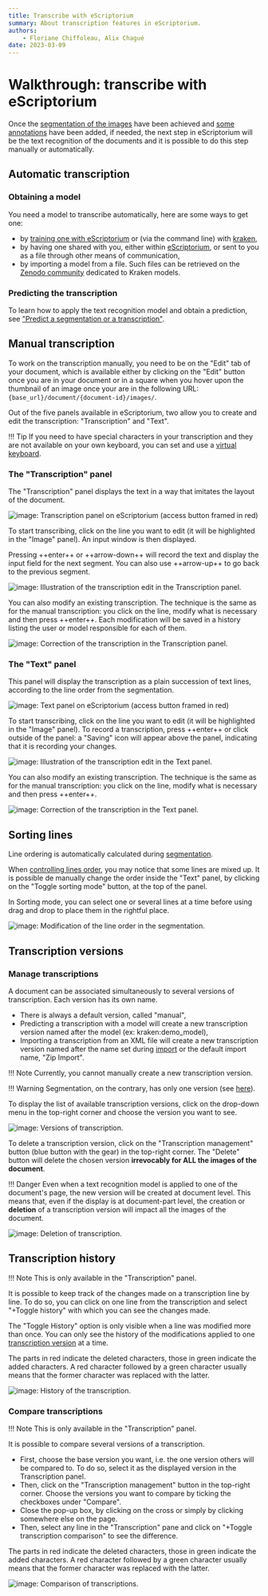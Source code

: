 ```yaml
---
title: Transcribe with eScriptorium
summary: About transcription features in eScriptorium.
authors:
    - Floriane Chiffoleau, Alix Chagué
date: 2023-03-09
---
```


# Walkthrough: transcribe with eScriptorium

Once the [segmentation of the images](walkthrough_segment.md) have been achieved and [some annotations](walkthrough_annotate.md) have been added, if needed, the next step in eScriptorium will be the text recognition of the documents and it is possible to do this step manually or automatically.

## Automatic transcription

### Obtaining a model

You need a model to transcribe automatically, here are some ways to get one:  

- by [training one with eScriptorium](walkthrough_train.md) or (via the command line) with [kraken](https://kraken.re),
- by having one shared with you, either within [eScriptorium](walkthrough_collaborate.md#share-a-model), or sent to you as a file through other means of communication,
- by importing a model from a file. Such files can be retrieved on the [Zenodo community](https://zenodo.org/communities/ocr_models/) dedicated to Kraken models.

### Predicting the transcription

To learn how to apply the text recognition model and obtain a prediction, see ["Predict a segmentation or a transcription"](walkthrough_predict.md).  

## Manual transcription

To work on the transcription manually, you need to be on the "Edit" tab of your document, which is available either by clicking on the "Edit" button once you are in your document or in a square when you hover upon the thumbnail of an image once your are in the following URL: `{base_url}/document/{document-id}/images/`.

Out of the five panels available in eScriptorium, two allow you to create and edit the transcription: "Transcription" and "Text".

!!! Tip
    If you need to have special characters in your transcription and they are not available on your own keyboard, you can set and use a [virtual keyboard](walkthrough_virtual_keyboard.md). 


### The "Transcription" panel

The "Transcription" panel displays the text in a way that imitates the layout of the document.  

![image: Transcription panel on eScriptorium (access button framed in red)](img/transcribe/transcription_panel.png "Transcription panel on eScriptorium (access button framed in red)")  

To start transcribing, click on the line you want to edit (it will be highlighted in the "Image" panel). An input window is then displayed.  

Pressing ++enter++ or ++arrow-down++ will record the text and display the input field for the next segment. You can also use ++arrow-up++ to go back to the previous segment.  

![image: Illustration of the transcription edit in the Transcription panel.](img/transcribe/by_hand.gif "Illustration of the transcription edit in the Transcription panel")

You can also modify an existing transcription. The technique is the same as for the manual transcription: you click on the line, modify what is necessary and then press ++enter++. Each modification will be saved in a history listing the user or model responsible for each of them.

![image: Correction of the transcription in the Transcription panel.](img/transcribe/correction.gif "Correction of the transcription in the Transcription panel")

### The "Text" panel

This panel will display the transcription as a plain succession of text lines, according to the line order from the segmentation. 

![image: Text panel on eScriptorium (access button framed in red)](img/transcribe/text_panel.png "Text panel on eScriptorium (access button framed in red)")

To start transcribing, click on the line you want to edit (it will be highlighted in the "Image" panel). To record a transcription, press ++enter++ or click outside of the panel: a "Saving" icon will appear above the panel, indicating that it is recording your changes.

![image: Illustration of the transcription edit in the Text panel.](img/transcribe/by_hand_2.gif "Illustration of the transcription edit in the Text panel")

You can also modify an existing transcription. The technique is the same as for the manual transcription: you click on the line, modify what is necessary and then press ++enter++.

![image: Correction of the transcription in the Text panel.](img/transcribe/correction_2.gif "Correction of the transcription in the Text panel")

## Sorting lines

Line ordering is automatically calculated during [segmentation](walkthrough_segment.md).  

When [controlling lines order](walkthrough_segment.md)<!-- todo: add a more precise link to controlling line ordering -->, you may notice that some lines are mixed up. It is possible de manually change the order inside the "Text" panel, by clicking on the "Toggle sorting mode" button, at the top of the panel.  

In Sorting mode, you can select one or several lines at a time before using drag and drop to place them in the rightful place.

![image: Modification of the line order in the segmentation.](img/transcribe/line_order.gif "Modification of the line order in the segmentation")

## Transcription versions

### Manage transcriptions

A document can be associated simultaneously to several versions of transcription. Each version has its own name.  

- There is always a default version, called "manual",
- Predicting a transcription with a model will create a new transcription version named after the model (ex: kraken:demo_model),
- Importing a transcription from an XML file will create a new transcription version named after the name set during [import](walkthrough_import.md) or the default import name, "Zip Import".

!!! Note
    Currently, you cannot manually create a new transcription version.

!!! Warning
    Segmentation, on the contrary, has only one version (see [here](walkthrough_segment.md)).

To display the list of available transcription versions, click on the drop-down menu in the top-right corner and choose the version you want to see.

![image: Versions of transcription.](img/transcribe/transcription_version.gif "Versions of transcription")

To delete a transcription version, click on the "Transcription management" button (blue button with the gear) in the top-right corner. The "Delete" button will delete the chosen version **irrevocably for ALL the images of the document**.

!!! Danger
    Even when a text recognition model is applied to one of the document's page, the new version will be created at document level. This means that, even if the display is at document-part level, the creation or **deletion** of a transcription version will impact all the images of the document.

![image: Deletion of transcription.](img/transcribe/delete_version.gif "Deletion of transcription")

## Transcription history

!!! Note
    This is only available in the "Transcription" panel.

It is possible to keep track of the changes made on a transcription line by line. To do so, you can click on one line from the transcription and select "+Toggle history" with which you can see the changes made.

The "Toggle History" option is only visible when a line was modified more than once. You can only see the history of the modifications applied to one [transcription version](#transcription-versions) at a time.

The parts in red indicate the deleted characters, those in green indicate the added characters. A red character followed by a green character usually means that the former character was replaced with the latter.

![image: History of the transcription.](img/transcribe/toggle_history.gif "History of the transcription")

### Compare transcriptions

!!! Note
    This is only available in the "Transcription" panel.

It is possible to compare several versions of a transcription.  

- First, choose the base version you want, i.e. the one version others will be compared to. To do so, select it as the displayed version in the Transcription panel.  
- Then, click on the "Transcription management" button in the top-right corner. Choose the versions you want to compare by ticking the checkboxes under "Compare".
- Close the pop-up box, by clicking on the cross or simply by clicking somewhere else on the page.  
- Then, select any line in the "Transcription" pane and click on "+Toggle transcription comparison" to see the difference.  

The parts in red indicate the deleted characters, those in green indicate the added characters. A red character followed by a green character usually means that the former character was replaced with the latter.

![image: Comparison of transcriptions.](img/transcribe/transcription_comparison.gif "Comparison of transcriptions")
